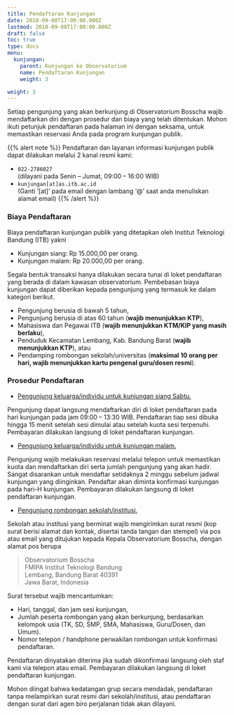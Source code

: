 ```yaml
---
title: Pendaftaran Kunjungan
date: 2018-09-08T17:00:00.000Z
lastmod: 2018-09-08T17:00:00.000Z
draft: false
toc: true
type: docs
menu:
  kunjungan:
    parent: Kunjungan ke Observatorium
    name: Pendaftaran Kunjungan
    weight: 3

weight: 3
---
```


Setiap pengunjung yang akan berkunjung di Observatorium Bosscha wajib mendaftarkan diri dengan prosedur dan biaya yang telah ditentukan. Mohon ikuti petunjuk pendaftaran pada halaman ini dengan seksama, untuk memastikan reservasi Anda pada program kunjungan publik.

{{% alert note %}}
Pendaftaran dan layanan informasi kunjungan publik dapat dilakukan melalui 2 kanal resmi kami:
-  <i class="fas fa-phone"></i> `022-2786027` <br> (dilayani pada Senin – Jumat, 09:00 – 16:00 WIB)
-  <i class="fas fa-envelope"></i> `kunjungan[at]as.itb.ac.id` <br> (Ganti ‘[at]’ pada email dengan lambang ‘@’ saat anda menuliskan alamat email)
{{% /alert %}}

### Biaya Pendaftaran
Biaya pendaftaran kunjungan publik yang ditetapkan oleh Institut Teknologi Bandung (ITB) yakni
- Kunjungan siang: Rp 15.000,00 per orang.
- Kunjungan malam: Rp 20.000,00 per orang.

Segala bentuk transaksi hanya dilakukan secara tunai di loket pendaftaran yang berada di dalam kawasan observatorium. Pembebasan biaya kunjungan dapat diberikan kepada pengunjung yang termasuk ke dalam kategori berikut.
- Pengunjung berusia di bawah 5 tahun,
- Pengunjung berusia di atas 60 tahun (**wajib menunjukkan KTP**),
- Mahasiswa dan Pegawai ITB (**wajib menunjukkan KTM/KIP yang masih berlaku**),
- Penduduk Kecamatan Lembang, Kab. Bandung Barat (**wajib menunjukkan KTP**), atau
- Pendamping rombongan sekolah/universitas (**maksimal 10 orang per hari, wajib menunjukkan kartu pengenal guru/dosen resmi**).

### Prosedur Pendaftaran
- <u>Pengunjung keluarga/individu untuk kunjungan siang Sabtu.</u>

Pengunjung dapat langsung mendaftarkan diri di loket pendaftaran pada hari kunjungan pada jam 09:00 – 13:30 WIB. Pendaftaran tiap sesi dibuka hingga 15 menit setelah sesi dimulai atau setelah kuota sesi terpenuhi. Pembayaran dilakukan langsung di loket pendaftaran kunjungan.

- <u>Pengunjung keluarga/individu untuk kunjungan malam.</u>

Pengunjung wajib melakukan reservasi melalui telepon untuk memastikan kuota dan mendaftarkan diri serta jumlah pengunjung yang akan hadir. Sangat disarankan untuk mendaftar setidaknya 2 minggu sebelum jadwal kunjungan yang diinginkan. Pendaftar akan diminta konfirmasi kunjungan pada hari-H kunjungan. Pembayaran dilakukan langsung di loket pendaftaran kunjungan.

- <u>Pengunjung rombongan sekolah/institusi.</u>

Sekolah atau institusi yang berminat wajib mengirimkan surat resmi (kop surat berisi alamat dan kontak, disertai tanda tangan dan stempel) via pos atau email yang ditujukan kepada Kepala Observatorium Bosscha, dengan alamat pos berupa

> Observatorium Bosscha<br> 
FMIPA Institut Teknologi Bandung<br>
Lembang, Bandung Barat 40391<br>
Jawa Barat, Indonesia

Surat tersebut wajib mencantumkan:
- Hari, tanggal, dan jam sesi kunjungan,
- Jumlah peserta rombongan yang akan berkunjung, berdasarkan kelompok usia (TK, SD, SMP, SMA, Mahasiswa, Guru/Dosen, dan Umum).
- Nomor telepon / handphone perwakilan rombongan untuk konfirmasi pendaftaran.

Pendaftaran dinyatakan diterima jika sudah dikonfirmasi langsung oleh staf kami via telepon atau email. Pembayaran dilakukan langsung di loket pendaftaran kunjungan.

Mohon diingat bahwa kedatangan grup secara mendadak, pendaftaran tanpa melampirkan surat resmi dari sekolah/institusi, atau pendaftaran dengan surat dari agen biro perjalanan tidak akan dilayani.